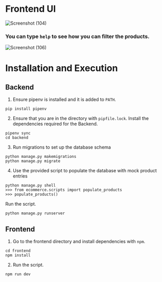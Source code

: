 # Frontend UI

![Screenshot (104)](https://github.com/user-attachments/assets/5f33def9-9edf-40b7-88c1-a04f329c763b)

### You can type `help` to see how you can filter the products. 

![Screenshot (106)](https://github.com/user-attachments/assets/dd63c621-6536-478d-a1a8-d918ae1bfef7)

# Installation and Execution

## Backend

1. Ensure pipenv is installed and it is added to `PATH`.

```
pip install pipenv
```

2. Ensure that you are in the directory with `pipfile.lock`. Install the dependencies required for the Backend.

```
pipenv sync
cd backend
```

3. Run migrations to set up the database schema

```
python manage.py makemigrations
python manage.py migrate
```

4. Use the provided script to populate the database with mock product entries

```
python manage.py shell
>>> from ecommerce.scripts import populate_products
>>> populate_products()
```

Run the script.

```
python manage.py runserver
```

## Frontend

1. Go to the frontend directory and install dependencies with `npm`. 

```
cd frontend
npm install
```

2. Run the script.

```
npm run dev
```

